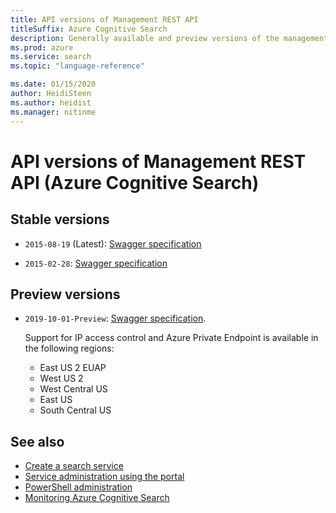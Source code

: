 ```yaml
---
title: API versions of Management REST API 
titleSuffix: Azure Cognitive Search
description: Generally available and preview versions of the management REST API used to provision search services on Azure.
ms.prod: azure
ms.service: search
ms.topic: "language-reference"

ms.date: 01/15/2020
author: HeidiSteen
ms.author: heidist
ms.manager: nitinme
---
```


# API versions of Management REST API (Azure Cognitive Search)

## Stable versions

+ `2015-08-19` (Latest): [Swagger specification](https://github.com/Azure/azure-rest-api-specs/tree/master/specification/search/resource-manager/Microsoft.Search/stable/2015-08-19)

+ `2015-02-28`: [Swagger specification](https://github.com/Azure/azure-rest-api-specs/tree/master/specification/search/resource-manager/Microsoft.Search/stable/2015-02-28)

## Preview versions

+  `2019-10-01-Preview`: [Swagger specification](https://github.com/Azure/azure-rest-api-specs/tree/master/specification/search/resource-manager/Microsoft.Search/preview/2019-10-01-preview).
    
    Support for IP access control and Azure Private Endpoint is available in the following regions:

    + East US 2 EUAP
    + West US 2
    + West Central US
    + East US
    + South Central US

## See also

+ [Create a search service](https://docs.microsoft.com/azure/search/search-create-service-portal)
+ [Service administration using the portal](https://docs.microsoft.com/azure/search/search-manage)
+ [PowerShell administration](https://docs.microsoft.com/azure/search/search-manage-powershell)
+ [Monitoring Azure Cognitive Search](https://docs.microsoft.com/azure/search/search-monitor-usage)